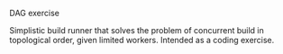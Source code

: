 DAG exercise

Simplistic build runner that solves the problem of concurrent build in topological order, given limited workers.
Intended as a coding exercise.